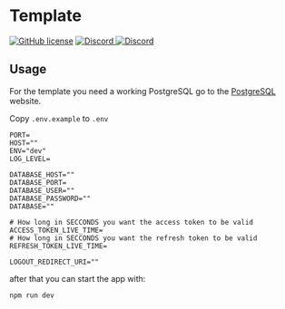 # Template

<a href="https://github.com/EvergeneIO/template/blob/main/LICENSE"><img alt="GitHub license" src="https://img.shields.io/github/license/evergeneIO/template"></a> <a href="https://discord.gg/H2KjMTervM"><img alt="Discord" src="https://img.shields.io/discord/710781300100956170?color=blue&label=Support"> </a> <a href="https://deno.land/"><img alt="Discord" src="https://img.shields.io/badge/Deno%20Version-1.13.1-lightgrey"></a>

## Usage

For the template you need a working PostgreSQL go to the [PostgreSQL](https://www.postgresql.org/) website.

Copy `.env.example` to `.env`

```env
PORT=
HOST=""
ENV="dev"
LOG_LEVEL=

DATABASE_HOST=""
DATABASE_PORT=
DATABASE_USER=""
DATABASE_PASSWORD=""
DATABASE=""

# How long in SECCONDS you want the access token to be valid
ACCESS_TOKEN_LIVE_TIME=
# How long in SECCONDS you want the refresh token to be valid
REFRESH_TOKEN_LIVE_TIME=

LOGOUT_REDIRECT_URI=""
```

after that you can start the app with:

```sh
npm run dev
```
